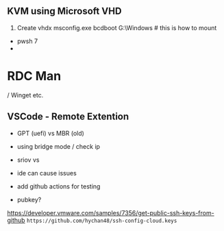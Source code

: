 ## KVM using Microsoft VHD
1. Create vhdx
msconfig.exe
bcdboot G:\Windows # this is how to mount

* pwsh 7
*

# RDC Man
/ Winget etc.

## VSCode - Remote Extention

* GPT (uefi) vs MBR (old)

* using bridge mode / check ip
* sriov vs 
* ide can cause issues
* add github actions for testing

* pubkey?

https://developer.vmware.com/samples/7356/get-public-ssh-keys-from-github
`https://github.com/hychan48/ssh-config-cloud.keys`